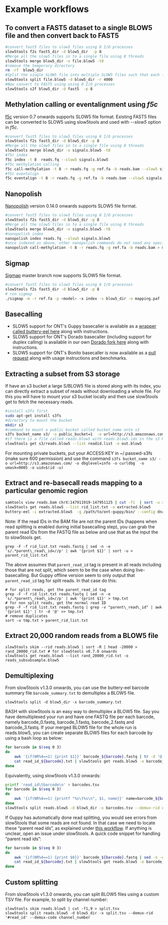 # Example workflows

## To convert a FAST5 dataset to a single BLOW5 file and then convert back to FAST5

```bash
#convert fast5 files to slow5 files using 8 I/O processes
slow5tools f2s fast5_dir -d blow5_dir  -p 8
#Merge all the slow5 files in to a single file using 8 threads
slow5tools merge blow5_dir -o file.blow5 -t8
#remove the temporary directory
rm -rf  blow5_dir
#Split the single SLOW5 file into multiple SLOW5 files such that each file has 4000 reads
slow5tools split file.blow5 -d blow5_dir -r 4000
#Now convert to FAST5 using using 8 I/O processes
slow5tools s2f blow5_dir -d fast5  -p 8
```
## Methylation calling or eventalignment using *f5c*

[f5c](https://github.com/hasindu2008/f5c/) version 0.7 onwards supports SLOW5 file format. Existing FAST5 files can be converted to SLOW5 using slow5tools and used with *--slow5* option in *f5c*.

```bash
#convert fast5 files to slow5 files using 8 I/O processes
slow5tools f2s fast5_dir -d blow5_dir -p 8
#Merge all the slow5 files in to a single file using 8 threads
slow5tools merge blow5_dir -o signals.blow5 -t8
#f5c index
f5c index -t 8  reads.fq --slow5 signals.blow5
#f5c methylation calling
f5c call-methylation -t 8 -r reads.fq -g ref.fa -b reads.bam --slow5 signals.blow5 > meth.tsv
#f5c eventalign
f5c eventalign -t 8 -r reads.fq -g ref.fa -b reads.bam --slow5 signals.blow5 > meth.tsv
```

## Nanopolish

[Nanopolish](https://github.com/jts/nanopolish) version 0.14.0 onwards supports SLOW5 file format.

```bash
#convert fast5 files to slow5 files using 8 I/O processes
slow5tools f2s fast5_dir -d blow5_dir -p 8
#Merge all the slow5 files in to a single file using 8 threads
slow5tools merge blow5_dir -o signals.blow5 -t8
#nanopolish index
nanopolish index reads.fq --slow5 signals.blow5
#once indexed as above, other nanopolish commands do not need any special option. for insance for methylation calling:
nanopolish call-methylation -t 8 -r reads.fq -g ref.fa -b reads.bam > meth.tsv

```

##  Sigmap

[Sigmap](https://github.com/haowenz/sigmap) master branch now supports SLOW5 file format.

```bash
#convert fast5 files to slow5 files using 8 I/O processes
slow5tools f2s fast5_dir -d blow5_dir -p 8
# run sigmap
./sigmap -m -r ref.fa -p <model> -x index -s blow5_dir -o mapping.paf -t 8
```

## Basecalling

- SLOW5 support for ONT's Guppy basecaller is available as a [wrapper called buttery-eel here](https://github.com/Psy-Fer/buttery-eel) along with instructions.
- SLOW5 support for ONT's Dorado basecaller (including support for duplex calling) is available in our own [Dorado fork here](https://github.com/hiruna72/slow5-dorado/releases) along with instructions.
- SLOW5 support for ONT's Bonito basecaller is now available as a [pull request](https://github.com/nanoporetech/bonito/pull/252) along with usage instructions and benchmarks.

## Extracting a subset from S3 storage

If have an s3 bucket a large S/BLOW5 file is stored along with its index, you can directly extract a subset of reads without downloading a whole file. For this you will have to mount your s3 bucket locally and then use slow5tools get to fetch the necessary reads.

```bash
#install s3fs first
sudo apt-get install s3fs
#directory to mount the bucket
mkdir s3
#command to mount a public bucket called bucket_name onto s3
s3fs bucket_name s3/ -o public_bucket=1  -o url=http://s3.amazonaws.com/ -o dbglevel=info -o curldbg -o umask=0005 -o  uid=$(id -u)
#if there is a file called reads.blow5 with reads.blow5.idx in the s3 bucket, you can specify a list of read ids to slow5tools get
slow5tools get s3/reads.blow5 --list readid.list -o out.blow5
```

For mounting private buckets, put your ACCESS:KEY in ~/.passwd-s3fs (make sure 600 permission) and use the command `s3fs bucket_name s3/ -o url=http://s3.amazonaws.com/ -o dbglevel=info -o curldbg  -o umask=0005 -o uid=$(id -u)`

## Extract and re-basecall reads mapping to a particular genomic region

```bash
samtools view reads.bam chrX:147911919-147951125 | cut -f1  | sort -u > rid_list.txt
slow5tools get reads.blow5 --list rid_list.txt -o extracted.blow5
buttery-eel -i extracted.blow5  -g /path/to/ont-guppy/bin/ --config dna_r9.4.1_450bps_sup.cfg --device 'cuda:all' -o extracted_sup.fastq #see https://github.com/Psy-Fer/buttery-eel/ for butter-eel options
```

Note: If the read IDs in the BAM file are not the parent IDs (happens when read splitting is enabled during initial basecalling step), you can grab the parent read IDs from the FASTQ file as below and use that as the input the to slow5tools get.
```
grep -F -f rid_list.txt reads.fastq | sed -n -e 's/.*parent\_read\_id=//p' | awk '{print $1}' | sort -u > parent_rid_list.txt
```
The above assumes that `parent_read_id` tag is present in all reads including those that are not split, which seem to be the case when doing live-basecalling. But Guppy offline version seem to only output that `parent_read_id` tag for split reads. In that case do this:
```
# for split reads, get the parent_read_id tag
grep -F -f rid_list.txt reads.fastq | sed -n -e 's/.*parent\_read\_id=//p' | awk '{print $1}' > tmp.txt
# for non split reads, get the normal read ID
grep -F -f rid_list.txt reads.fastq | grep -v "parent\_read\_id" | awk '{print $1}' | tr -d '@' >> tmp.txt
# remove duplicates
sort -u tmp.txt > parent_rid_list.txt
```

## Extract 20,000 random reads from a BLOW5 file

```
slow5tools skim --rid reads.blow5 | sort -R | head -20000 > rand_20000_rid.txt # for slow5tools v0.7.0 onwards
slow5tools get reads.blow5 --list rand_20000_rid.txt -o reads_subsubsample.blow5
```

## Demultiplexing

From slow5tools v1.3.0 onwards, you can use the buttery-eel barcode summary file `barcode_summary.txt` to demultiplex a BLOW5 file.

```
slow5tools split -d blow5_dir -x barcode_summary.txt
```

BASH with slow5tools is an easy way to demultiplex a BLOW5 file. Say you have demultiplexed your run and have one FASTQ file per each barcode, namely barcode_0.fastq, barcode_1.fastq, barcode_2.fastq and barcode_3.fastq. If your merged BLOW5 file for the whole run is reads.blow5, you can create separate BLOW5 files for each barcode by using a bash loop as below:

```bash
for barcode in $(seq 0 3)
do
    awk '{if(NR%4==1) {print $1}}' barcode_${barcode}.fastq | tr -d '@' > read_id_${barcode}.txt
    cat read_id_${barcode}.txt | slow5tools get reads.blow5 -o barcode_${barcode}.blow5
done
```

Equivalently, using slow5tools v1.3.0 onwards:

```bash
printf 'read_id\tbarcode\n' > barcodes.tsv
for barcode in $(seq 0 3)
do
    awk '{if(NR%4==1) {printf "%s\t%s\n", $1, name}}' name=barcode_${barcode} barcode_${barcode}.fastq | tr -d '@' >> barcodes.tsv
done
slow5tools split reads.blow5 -d blow5_dir -x barcodes.tsv --demux-rid read_id --demux-code barcode
```

If Guppy has automatically done read splitting, you would see errors from slow5tools that some reads are not found.
In that case we need to locate these “parent read ids”, as explained under [this workflow](#extract-and-re-basecall-reads-mapping-to-a-particular-genomic-region). If anything is unclear, open an issue under slow5tools. A quick code snippet for handling “parent read ids”:

```bash
for barcode in $(seq 0 3)
do
    awk '{if(NR%4==1) {print $0}}' barcode_${barcode}.fastq | sed -n -e 's/.*parent\_read\_id=//p' | awk '{print $1}'  | sort -u > read_id_${barcode}.txt
    cat read_id_${barcode}.txt | slow5tools get reads.blow5 -o barcode_${barcode}.blow5
done
```

## Custom splitting

From slow5tools v1.3.0 onwards, you can split BLOW5 files using a custom TSV file. For example, to split by channel number:

```
slow5tools skim reads.blow5 | cut -f1,9 > split.tsv
slow5tools split reads.blow5 -d blow5_dir -x split.tsv --demux-rid '#read_id' --demux-code channel_number
```
